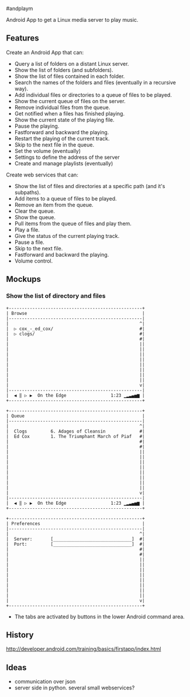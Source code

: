 #andplaym

Android App to get a Linux media server to play music.

## Features

Create an Android App that can:

- Query a list of folders on a distant Linux server.
- Show the list of folders (and subfolders).
- Show the list of files contained in each folder.
- Search the names of the folders and files (eventually in a recursive way).
- Add individual files or directories to a queue of files to be played.
- Show the current queue of files on the server.
- Remove individual files from the queue.
- Get notified when a files has finished playing.
- Show the current state of the playing file.
- Pause the playing.
- Fastforward and backward the playing.
- Restart the playing of the current track.
- Skip to the next file in the queue.
- Set the volume (eventually)
- Settings to define the address of the server
- Create and manage playlists (eventually)

Create web services that can:

- Show the list of files and directories at a specific path (and it's subpaths).
- Add items to a queue of files to be played.
- Remove an item from the queue.
- Clear the queue.
- Show the queue.
- Pull items from the queue of files and play them.
- Play a file.
- Give the status of the current playing track.
- Pause a file.
- Skip to the next file.
- Fastforward and backward the playing.
- Volume control.


## Mockups

### Show the list of directory and files

    +---------------------------------------------------+
    | Browse                                            |
    |---------------------------------------------------|
    |                                                  ^|
    |  ▷ cox_-_ed_cox/                                 #|
    |  ▷ clogs/                                        #|
    |                                                  #|
    |                                                  ||
    |                                                  ||
    |                                                  ||
    |                                                  ||
    |                                                  ||
    |                                                  ||
    |                                                  ||
    |                                                  ||
    |                                                  v|
    |---------------------------------------------------|
    |  ◀ ‖ ▷ ▶  On the Edge                 1:23 ▁▂▃▄▅▆ |
    +---------------------------------------------------+

    +---------------------------------------------------+
    | Queue                                             |
    |---------------------------------------------------|
    |                                                  ^|
    |  Clogs         6. Adages of Cleansin             #|
    |  Ed Cox        1. The Triumphant March of Piaf   #|
    |                                                  #|
    |                                                  #|
    |                                                  ||
    |                                                  ||
    |                                                  ||
    |                                                  ||
    |                                                  ||
    |                                                  ||
    |                                                  ||
    |                                                  ||
    |                                                  v|
    |---------------------------------------------------|
    |  ◀ ‖ ▷ ▶  On the Edge                 1:23 ▁▂▃▄▅▆ |
    +---------------------------------------------------+

    +---------------------------------------------------+
    | Preferences                                       |
    |---------------------------------------------------|
    |                                                  ^|
    |  Server:       [______________________________]  #|
    |  Port:         [______________________________]  #|
    |                                                  #|
    |                                                  #|
    |                                                  ||
    |                                                  ||
    |                                                  ||
    |                                                  ||
    |                                                  ||
    |                                                  ||
    |                                                  ||
    |                                                  ||
    |                                                  v|
    +---------------------------------------------------+

- The tabs are activated by buttons in the lower Android command area.

## History

http://developer.android.com/training/basics/firstapp/index.html

## Ideas

- communication over json
- server side in python. several small webservices?
